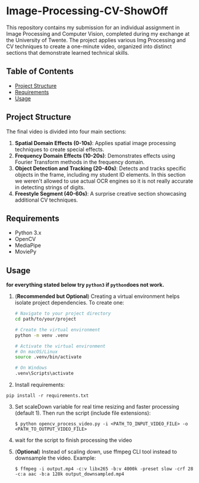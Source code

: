 # Image-Processing-CV-ShowOff

This repository contains my submission for an individual assignment in Image Processing and Computer Vision, completed during my exchange at the University of Twente. The project applies various Img Processing and CV techniques to create a one-minute video, organized into distinct sections that demonstrate learned technical skills.

## Table of Contents
- [Project Structure](#project-structure)
- [Requirements](#requirements)
- [Usage](#usage)
  
## Project Structure
The final video is divided into four main sections:

1. **Spatial Domain Effects (0-10s)**: Applies spatial image processing techniques to create special effects.
2. **Frequency Domain Effects (10-20s)**: Demonstrates effects using Fourier Transform methods in the frequency domain.
3. **Object Detection and Tracking (20-40s)**: Detects and tracks specific objects in the frame, including my student ID elements. In this section we weren't allowed to use actual OCR engines so it is not really accurate in detecting strings of digits.
4. **Freestyle Segment (40-60s)**: A surprise creative section showcasing additional CV techniques.

## Requirements
- Python 3.x
- OpenCV
- MediaPipe
- MoviePy

## Usage
**for everything stated below try ```python3``` if ```python```does not work.**

1. (**Recommended but Optional**) Creating a virtual environment helps isolate project dependencies. To create one:
   ```bash
   # Navigate to your project directory
   cd path/to/your/project

   # Create the virtual environment
   python -m venv .venv

   # Activate the virtual environment
   # On macOS/Linux
   source .venv/bin/activate

   # On Windows
   .venv\Scripts\activate

2. Install requirements:
```
pip install -r requirements.txt
```

3. Set scaleDown variable for real time resizing and faster processing (default 1). Then run the script (include file extensions):
    ```shell script
   $ python opencv_process_video.py -i <PATH_TO_INPUT_VIDEO_FILE> -o <PATH_TO_OUTPUT_VIDEO_FILE>
    ``` 
4. wait for the script to finish processing the video

5. (**Optional**) Instead of scaling down, use ffmpeg CLI tool instead to downsample the video. Example:
    ```shell script
   $ ffmpeg -i output.mp4 -c:v libx265 -b:v 4000k -preset slow -crf 28 -c:a aac -b:a 128k output_downsampled.mp4
    ```

